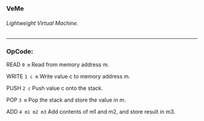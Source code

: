 ### VeMe
###### Lightweight Virtual Machine.
---

### OpCode:

READ `0 m`
Read from memory address m.

WRITE `1 c m` 
Write value c to memory address m.

PUSH `2 c`
Push value c onto the stack. 

POP `3 m`
Pop the stack and store the value in m.

ADD `4 m1 m2 m3`
Add contents of m1 and m2, and store result in m3.
